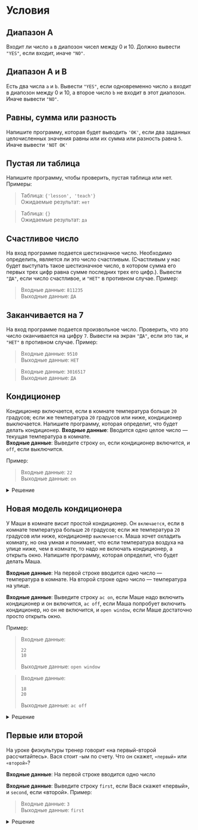 # Условия
## Диапазон A
Входит ли число `a` в диапозон чисел между 0 и 10. Должно вывести `"YES"`, если входит, иначе `"NO"`.
## Диапазон A и B
Есть два числа `a` и `b`. Вывести `"YES"`, если одновременно число `a` входит в диапозон между 0 и 10, а второе число `b` не входит в этот диапозон. Иначе вывести `"NO"`.
## Равны, сумма или разность
Напишите программу, которая будет выводить `'OK'`, если два заданных целочисленных значения равны или их сумма или разность равна `5`. Иначе вывести `'NOT OK'`
## Пустая ли таблица
Напишите программу, чтобы проверить, пустая таблица или нет. Примеры:
>Таблица: `{'lesson', 'teach'}`\
Ожидаемые результат: `нет`

>Таблица: `{}`\
Ожидаемые результат: `да`
## Счастливое число
На вход программе подается шестизначное число. Необходимо определить, является ли это число счастливым. (Счастливым у нас будет выступать такое шестизначное число, в котором сумма его первых трех цифр равна сумме последних трех его цифр.). Вывести `"ДА"`, если число счастливое, и `"НЕТ"` в противном случае. Пример:
>Входные данные: `811235`\
Выходные данные: `ДА`
## Заканчивается на 7
На вход программе подается произвольное число. Проверить, что это число оканчивается на цифру `7`. Вывести на экран `"ДА"`, если это так, и `"НЕТ"` в противном случае. Пример:
>Входные данные: `9510`\
Выходные данные: `НЕТ`

>Входные данные: `3016517`\
Выходные данные: `ДА`
## Кондиционер
Кондиционер включается, если в комнате температура больше `20` градусов; если же температура `20` градусов или ниже, кондиционер выключается. Напишите программу, которая определит, что будет делать кондиционер.
**Входные данные**: Вводится одно целое число — текущая температура в комнате.\
**Входные данные**: Выведите строку `on`, если кондиционер включится, и `off`, если выключится.

Пример:
>Входные данные: `22`\
Выходные данные: `on`

<details><summary>Решение</summary>
<pre>
n = tonumber(io.read())
if n > 20 then
    print("on")
else
    print("off")
end
</pre>
</details>

## Новая модель кондиционера
У Маши в комнате висит простой кондиционер. Он `включается`, если в комнате температура больше `20` градусов; если же температура `20` градусов или ниже, кондиционер `выключается`. Маша хочет охладить комнату, но она умная и понимает, что если температура воздуха на улице ниже, чем в комнате, то надо не включать кондиционер, а открыть окно. Напишите программу, которая определит, что будет делать Маша.

**Входные данные**: На первой строке вводится одно число — температура в комнате. На второй строке одно число — температура на улице.

**Входные данные**: Выведите строку `ac on`, если Маше надо включить кондиционер и он включится, `ac off`, если Маша попробует включить кондиционер, но он не включится, и `open window`, если Маше достаточно просто открыть окно.

Пример:
>Входные данные:
>```
>22
>10
>```
>Выходные данные: `open window`

>Входные данные:
>```
>18
>20
>```
>Выходные данные: `ac off`

<details><summary>Решение</summary>
<pre>
1.
t_in = tonumber(io.read())
t_out = tonumber(io.read())
if t_in <= t_out then
    if t_in > 20 then
        print("ac on")
    else:
        print("ac off")
    end
else
    print("open window")
end
2.
t_in = tonumber(io.read())
t_out = tonumber(io.read())
if t_in > t_out then
    print("open window")
elif t_in > 20 then
    print("ac on")
else
    print("ac off")
end
</pre>
</details>

## Первые или второй
На уроке физкультуры тренер говорит «на первый-второй рассчитайтесь». Вася стоит 
-ым по счету. Что он скажет, `«первый»` или `«второй»`?

**Входные данные**: На первой строке вводится одно число 

**Входные данные**: Выведите строку `first`, если Вася скажет «первый», и `second`, если «второй».
Пример:
>Входные данные: `3`\
Выходные данные: `first`

<details><summary>Решение</summary>
<pre>
n = tonumber(io.read())
if n % 2 == 1 then
    print("first")
else
    print("second")
end
</pre>
</details>